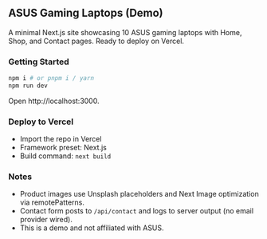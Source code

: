 ## ASUS Gaming Laptops (Demo)

A minimal Next.js site showcasing 10 ASUS gaming laptops with Home, Shop, and Contact pages. Ready to deploy on Vercel.

### Getting Started

```bash
npm i # or pnpm i / yarn
npm run dev
```

Open http://localhost:3000.

### Deploy to Vercel

- Import the repo in Vercel
- Framework preset: Next.js
- Build command: `next build`

### Notes
- Product images use Unsplash placeholders and Next Image optimization via remotePatterns.
- Contact form posts to `/api/contact` and logs to server output (no email provider wired).
- This is a demo and not affiliated with ASUS.

